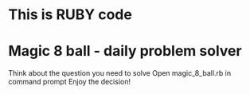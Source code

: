 # This is RUBY code
# Magic 8 ball - daily problem solver
Think about the question you need to solve
Open magic_8_ball.rb in command prompt
Enjoy the decision!
